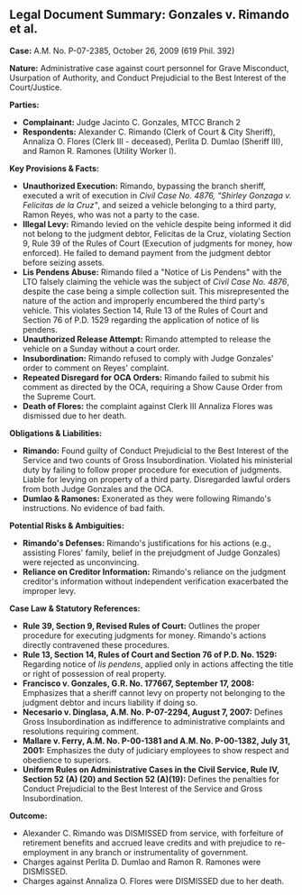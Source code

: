 ## Legal Document Summary: Gonzales v. Rimando et al.

**Case:** A.M. No. P-07-2385, October 26, 2009 (619 Phil. 392)

**Nature:** Administrative case against court personnel for Grave Misconduct, Usurpation of Authority, and Conduct Prejudicial to the Best Interest of the Court/Justice.

**Parties:**

*   **Complainant:** Judge Jacinto C. Gonzales, MTCC Branch 2
*   **Respondents:** Alexander C. Rimando (Clerk of Court & City Sheriff), Annaliza O. Flores (Clerk III - deceased), Perlita D. Dumlao (Sheriff III), and Ramon R. Ramones (Utility Worker I).

**Key Provisions & Facts:**

*   **Unauthorized Execution:** Rimando, bypassing the branch sheriff, executed a writ of execution in *Civil Case No. 4876, "Shirley Gonzaga v. Felicitas de la Cruz"*, and seized a vehicle belonging to a third party, Ramon Reyes, who was not a party to the case.
*   **Illegal Levy:** Rimando levied on the vehicle despite being informed it did not belong to the judgment debtor, Felicitas de la Cruz, violating Section 9, Rule 39 of the Rules of Court (Execution of judgments for money, how enforced).  He failed to demand payment from the judgment debtor before seizing assets.
*   **Lis Pendens Abuse:**  Rimando filed a "Notice of Lis Pendens" with the LTO falsely claiming the vehicle was the subject of *Civil Case No. 4876*, despite the case being a simple collection suit. This misrepresented the nature of the action and improperly encumbered the third party's vehicle. This violates Section 14, Rule 13 of the Rules of Court and Section 76 of P.D. 1529 regarding the application of notice of lis pendens.
*   **Unauthorized Release Attempt:** Rimando attempted to release the vehicle on a Sunday without a court order.
*   **Insubordination:** Rimando refused to comply with Judge Gonzales' order to comment on Reyes' complaint.
*   **Repeated Disregard for OCA Orders:** Rimando failed to submit his comment as directed by the OCA, requiring a Show Cause Order from the Supreme Court.
* **Death of Flores:** the complaint against Clerk III Annaliza Flores was dismissed due to her death.

**Obligations & Liabilities:**

*   **Rimando:** Found guilty of Conduct Prejudicial to the Best Interest of the Service and two counts of Gross Insubordination. Violated his ministerial duty by failing to follow proper procedure for execution of judgments. Liable for levying on property of a third party. Disregarded lawful orders from both Judge Gonzales and the OCA.
*   **Dumlao & Ramones:** Exonerated as they were following Rimando's instructions. No evidence of bad faith.

**Potential Risks & Ambiguities:**

*   **Rimando's Defenses:** Rimando's justifications for his actions (e.g., assisting Flores' family, belief in the prejudgment of Judge Gonzales) were rejected as unconvincing.
*   **Reliance on Creditor Information:** Rimando's reliance on the judgment creditor's information without independent verification exacerbated the improper levy.

**Case Law & Statutory References:**

*   **Rule 39, Section 9, Revised Rules of Court:** Outlines the proper procedure for executing judgments for money. Rimando's actions directly contravened these procedures.
*   **Rule 13, Section 14, Rules of Court and Section 76 of P.D. No. 1529:**  Regarding notice of *lis pendens*, applied only in actions affecting the title or right of possession of real property.
*   **Francisco v. Gonzales, G.R. No. 177667, September 17, 2008:**  Emphasizes that a sheriff cannot levy on property not belonging to the judgment debtor and incurs liability if doing so.
*   **Necesario v. Dinglasa, A.M. No. P-07-2294, August 7, 2007:** Defines Gross Insubordination as indifference to administrative complaints and resolutions requiring comment.
*   **Mallare v. Ferry, A.M. No. P-00-1381 and A.M. No. P-00-1382, July 31, 2001:** Emphasizes the duty of judiciary employees to show respect and obedience to superiors.
*   **Uniform Rules on Administrative Cases in the Civil Service, Rule IV, Section 52 (A) (20) and Section 52 (A)(19):** Defines the penalties for Conduct Prejudicial to the Best Interest of the Service and Gross Insubordination.

**Outcome:**

*   Alexander C. Rimando was DISMISSED from service, with forfeiture of retirement benefits and accrued leave credits and with prejudice to re-employment in any branch or instrumentality of government.
*   Charges against Perlita D. Dumlao and Ramon R. Ramones were DISMISSED.
*   Charges against Annaliza O. Flores were DISMISSED due to her death.
